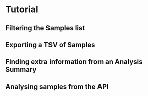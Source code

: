 # Tutorial

## Filtering the Samples list

## Exporting a TSV of Samples

## Finding extra information from an Analysis Summary

## Analysing samples from the API